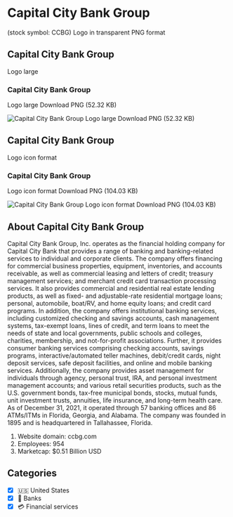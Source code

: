 # Capital City Bank Group
 (stock symbol: CCBG) Logo in transparent PNG format

## Capital City Bank Group
 Logo large

### Capital City Bank Group
 Logo large Download PNG (52.32 KB)

![Capital City Bank Group
 Logo large Download PNG (52.32 KB)](/img/orig/CCBG_BIG-9c72a798.png)

## Capital City Bank Group
 Logo icon format

### Capital City Bank Group
 Logo icon format Download PNG (104.03 KB)

![Capital City Bank Group
 Logo icon format Download PNG (104.03 KB)](/img/orig/CCBG-5cfc7340.png)

## About Capital City Bank Group


Capital City Bank Group, Inc. operates as the financial holding company for Capital City Bank that provides a range of banking and banking-related services to individual and corporate clients. The company offers financing for commercial business properties, equipment, inventories, and accounts receivable, as well as commercial leasing and letters of credit; treasury management services; and merchant credit card transaction processing services. It also provides commercial and residential real estate lending products, as well as fixed- and adjustable-rate residential mortgage loans; personal, automobile, boat/RV, and home equity loans; and credit card programs. In addition, the company offers institutional banking services, including customized checking and savings accounts, cash management systems, tax-exempt loans, lines of credit, and term loans to meet the needs of state and local governments, public schools and colleges, charities, membership, and not-for-profit associations. Further, it provides consumer banking services comprising checking accounts, savings programs, interactive/automated teller machines, debit/credit cards, night deposit services, safe deposit facilities, and online and mobile banking services. Additionally, the company provides asset management for individuals through agency, personal trust, IRA, and personal investment management accounts; and various retail securities products, such as the U.S. government bonds, tax-free municipal bonds, stocks, mutual funds, unit investment trusts, annuities, life insurance, and long-term health care. As of December 31, 2021, it operated through 57 banking offices and 86 ATMs/ITMs in Florida, Georgia, and Alabama. The company was founded in 1895 and is headquartered in Tallahassee, Florida.

1. Website domain: ccbg.com
2. Employees: 954
3. Marketcap: $0.51 Billion USD


## Categories
- [x] 🇺🇸 United States
- [x] 🏦 Banks
- [x] 💳 Financial services
